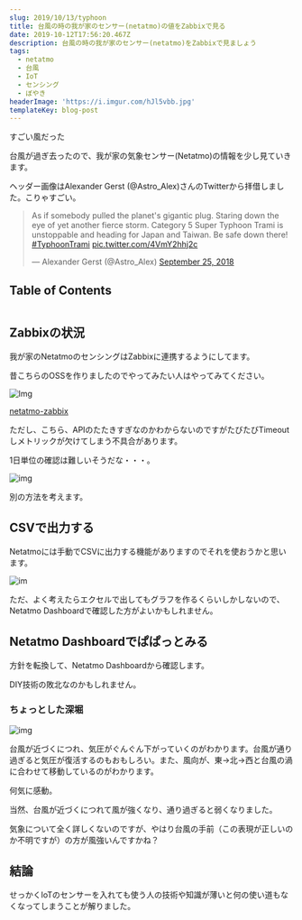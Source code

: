 ```yaml
---
slug: 2019/10/13/typhoon
title: 台風の時の我が家のセンサー(netatmo)の値をZabbixで見る
date: 2019-10-12T17:56:20.467Z
description: 台風の時の我が家のセンサー(netatmo)をZabbixで見ましょう
tags:
  - netatmo
  - 台風
  - IoT
  - センシング
  - ぼやき
headerImage: 'https://i.imgur.com/hJl5vbb.jpg'
templateKey: blog-post
---
```

すごい風だった

台風が過ぎ去ったので、我が家の気象センサー(Netatmo)の情報を少し見ていきます。

ヘッダー画像はAlexander Gerst
(@Astro_Alex)さんのTwitterから拝借しました。こりゃすごい。

<blockquote class="twitter-tweet"><p lang="en" dir="ltr">As if somebody pulled the planet&#39;s gigantic plug. Staring down the eye of yet another fierce storm. Category 5 Super Typhoon Trami is unstoppable and heading for Japan and Taiwan. Be safe down there! <a href="https://twitter.com/hashtag/TyphoonTrami?src=hash&amp;ref_src=twsrc%5Etfw">#TyphoonTrami</a> <a href="https://t.co/4VmY2hhj2c">pic.twitter.com/4VmY2hhj2c</a></p>&mdash; Alexander Gerst (@Astro_Alex) <a href="https://twitter.com/Astro_Alex/status/1044633209454174213?ref_src=twsrc%5Etfw">September 25, 2018</a></blockquote>

## Table of Contents

```toc

```

## Zabbixの状況

我が家のNetatmoのセンシングはZabbixに連携するようにしてます。

昔こちらのOSSを作りましたのでやってみたい人はやってみてください。

![Img](https://i.imgur.com/iqO8wUH.png)

[netatmo-zabbix](https://github.com/tubone24/netatmo-zabbix)

ただし、こちら、APIのたたきすぎなのかわからないのですがたびたびTimeoutしメトリックが欠けてしまう不具合があります。

1日単位の確認は難しいそうだな・・・。

![img](https://i.imgur.com/8SfKOwD.png)

別の方法を考えます。

## CSVで出力する

Netatmoには手動でCSVに出力する機能がありますのでそれを使おうかと思います。

![im](https://i.imgur.com/KB59nsj.png)

ただ、よく考えたらエクセルで出してもグラフを作るくらいしかしないので、Netatmo Dashboardで確認した方がよいかもしれません。


## Netatmo Dashboardでぱぱっとみる

方針を転換して、Netatmo Dashboardから確認します。

DIY技術の敗北なのかもしれません。


### ちょっとした深堀


![img](https://i.imgur.com/eONLraE.png)

台風が近づくにつれ、気圧がぐんぐん下がっていくのがわかります。台風が通り過ぎると気圧が復活するのもおもしろい。また、風向が、東→北→西と台風の渦に合わせて移動しているのがわかります。

何気に感動。

当然、台風が近づくにつれて風が強くなり、通り過ぎると弱くなりました。

気象について全く詳しくないのですが、やはり台風の手前（この表現が正しいのか不明ですが）の方が風強いんですかね？


## 結論

せっかくIoTのセンサーを入れても使う人の技術や知識が薄いと何の使い道もなくなってしまうことが解りました。


